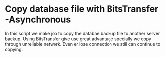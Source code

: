 # Copy database file with BitsTransfer -Asynchronous
In this script we make job to copy the databae backup file to another server backup. Using BitsTransfer give use great advantage specially we copy through unreliable network. Even er lose connection we still can continue to copying.
